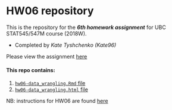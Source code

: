 # HW06 repository

This is the repository for the ***6th homework assignment*** for UBC STAT545/547M course (2018W).
- Completed by *Kate Tyshchenko (Kate96)*

Please view the assignment [here](http://rpubs.com/kate96/438340)

#### This repo contains:
1. [`hw06-data_wrangling.Rmd` file](https://github.com/STAT545-UBC-students/hw06-Kate96/blob/master/hw06-data_wrangling.Rmd)
2. [`hw06-data_wrangling.html` file](https://github.com/STAT545-UBC-students/hw06-Kate96/blob/master/hw06-data_wrangling.html)


NB: instructions for HW06 are found [here](http://stat545.com/Classroom/assignments/hw06/hw06.html)



